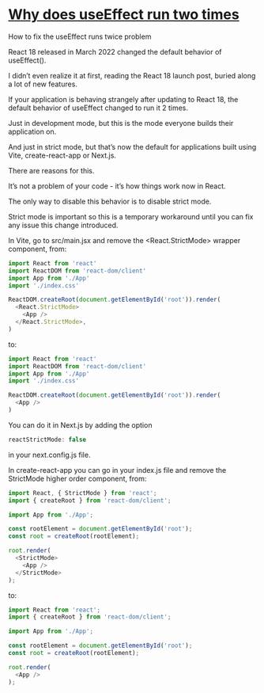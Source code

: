 # [Why does useEffect run two times](https://flaviocopes.com/react-useeffect-two-times/)

How to fix the useEffect runs twice problem

React 18 released in March 2022 changed the default behavior of useEffect().

I didn’t even realize it at first, reading the React 18 launch post, buried along a lot of new features.

If your application is behaving strangely after updating to React 18, the default behavior of useEffect changed to run it 2 times.

Just in development mode, but this is the mode everyone builds their application on.

And just in strict mode, but that’s now the default for applications built using Vite, create-react-app or Next.js.

There are reasons for this.

It’s not a problem of your code - it’s how things work now in React.

The only way to disable this behavior is to disable strict mode.

Strict mode is important so this is a temporary workaround until you can fix any issue this change introduced.

In Vite, go to src/main.jsx and remove the <React.StrictMode> wrapper component, from:

```js
import React from 'react'
import ReactDOM from 'react-dom/client'
import App from './App'
import './index.css'

ReactDOM.createRoot(document.getElementById('root')).render(
  <React.StrictMode>
    <App />
  </React.StrictMode>,
)
```

to:

```js
import React from 'react'
import ReactDOM from 'react-dom/client'
import App from './App'
import './index.css'

ReactDOM.createRoot(document.getElementById('root')).render(
  <App />
)
```

You can do it in Next.js by adding the option

```js
reactStrictMode: false
```

in your next.config.js file.

In create-react-app you can go in your index.js file and remove the StrictMode higher order component, from:

```js
import React, { StrictMode } from 'react';
import { createRoot } from 'react-dom/client';

import App from './App';

const rootElement = document.getElementById('root');
const root = createRoot(rootElement);

root.render(
  <StrictMode>
    <App />
  </StrictMode>
);
```

to:

```js
import React from 'react';
import { createRoot } from 'react-dom/client';

import App from './App';

const rootElement = document.getElementById('root');
const root = createRoot(rootElement);

root.render(
  <App />
);
```
